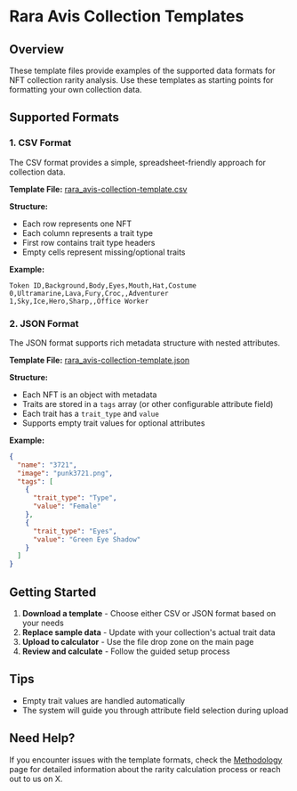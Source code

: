 # Rara Avis Collection Templates

## Overview

These template files provide examples of the supported data formats for NFT collection rarity analysis. Use these templates as starting points for formatting your own collection data.

## Supported Formats

### 1. CSV Format

The CSV format provides a simple, spreadsheet-friendly approach for collection data.

**Template File:** [rara_avis-collection-template.csv](/templates/rara_avis-collection-template.csv)

**Structure:**
- Each row represents one NFT
- Each column represents a trait type
- First row contains trait type headers
- Empty cells represent missing/optional traits

**Example:**
```csv
Token ID,Background,Body,Eyes,Mouth,Hat,Costume
0,Ultramarine,Lava,Fury,Croc,,Adventurer
1,Sky,Ice,Hero,Sharp,,Office Worker
```

### 2. JSON Format

The JSON format supports rich metadata structure with nested attributes.

**Template File:** [rara_avis-collection-template.json](/templates/rara_avis-collection-template.json)

**Structure:**
- Each NFT is an object with metadata
- Traits are stored in a `tags` array (or other configurable attribute field)
- Each trait has a `trait_type` and `value`
- Supports empty trait values for optional attributes

**Example:**
```json
{
  "name": "3721",
  "image": "punk3721.png",
  "tags": [
    {
      "trait_type": "Type",
      "value": "Female"
    },
    {
      "trait_type": "Eyes", 
      "value": "Green Eye Shadow"
    }
  ]
}
```

## Getting Started

1. **Download a template** - Choose either CSV or JSON format based on your needs
2. **Replace sample data** - Update with your collection's actual trait data
3. **Upload to calculator** - Use the file drop zone on the main page
4. **Review and calculate** - Follow the guided setup process

## Tips

- Empty trait values are handled automatically
- The system will guide you through attribute field selection during upload

## Need Help?

If you encounter issues with the template formats, check the [Methodology](/methodology) page for detailed information about the rarity calculation process or reach out to us on X. 